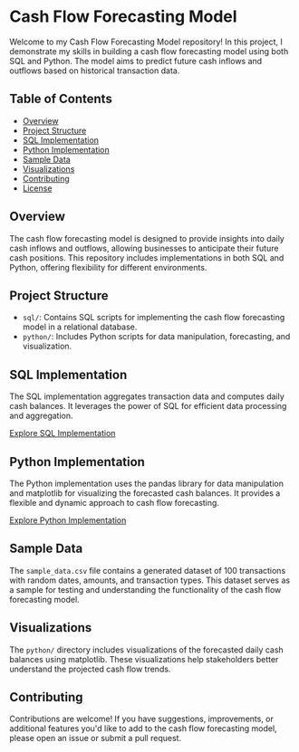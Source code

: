 # Cash Flow Forecasting Model

Welcome to my Cash Flow Forecasting Model repository! In this project, I demonstrate my skills in building a cash flow forecasting model using both SQL and Python. The model aims to predict future cash inflows and outflows based on historical transaction data.

## Table of Contents
- [Overview](#overview)
- [Project Structure](#project-structure)
- [SQL Implementation](#sql-implementation)
- [Python Implementation](#python-implementation)
- [Sample Data](#sample-data)
- [Visualizations](#visualizations)
- [Contributing](#contributing)
- [License](#license)

## Overview
The cash flow forecasting model is designed to provide insights into daily cash inflows and outflows, allowing businesses to anticipate their future cash positions. This repository includes implementations in both SQL and Python, offering flexibility for different environments.

## Project Structure
- `sql/`: Contains SQL scripts for implementing the cash flow forecasting model in a relational database.
- `python/`: Includes Python scripts for data manipulation, forecasting, and visualization.

## SQL Implementation
The SQL implementation aggregates transaction data and computes daily cash balances. It leverages the power of SQL for efficient data processing and aggregation.

[Explore SQL Implementation](sql/)

## Python Implementation
The Python implementation uses the pandas library for data manipulation and matplotlib for visualizing the forecasted cash balances. It provides a flexible and dynamic approach to cash flow forecasting.

[Explore Python Implementation](python/)

## Sample Data
The `sample_data.csv` file contains a generated dataset of 100 transactions with random dates, amounts, and transaction types. This dataset serves as a sample for testing and understanding the functionality of the cash flow forecasting model.

## Visualizations
The `python/` directory includes visualizations of the forecasted daily cash balances using matplotlib. These visualizations help stakeholders better understand the projected cash flow trends.

## Contributing
Contributions are welcome! If you have suggestions, improvements, or additional features you'd like to add to the cash flow forecasting model, please open an issue or submit a pull request.

